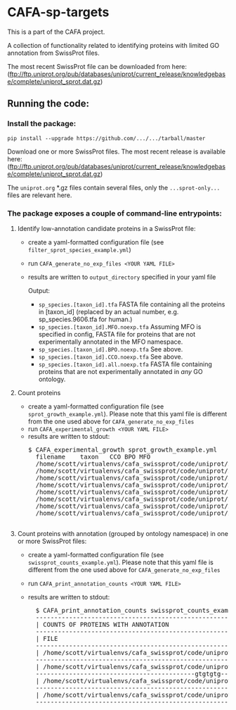 CAFA-sp-targets
===============
This is a part of the CAFA project.

A collection of functionality related to identifying 
proteins with limited GO annotation from SwissProt files.

The most recent SwissProt file can be downloaded from here: 
(ftp://ftp.uniprot.org/pub/databases/uniprot/current_release/knowledgebase/complete/uniprot_sprot.dat.gz)

## Running the code:
### Install the package: 
`pip install --upgrade https://github.com/.../.../tarball/master`

Download one or more SwissProt files. The most recent release is available here: 
(ftp://ftp.uniprot.org/pub/databases/uniprot/current_release/knowledgebase/complete/uniprot_sprot.dat.gz)

The `uniprot.org` *.gz files contain several files, only the `...sprot-only...` files are relevant here.


### The package exposes a couple of command-line entrypoints:
1. Identify low-annotation candidate proteins in a SwissProt file:

    - create a yaml-formatted configuration file (see `filter_sprot_species_example.yml`)
    - run `CAFA_generate_no_exp_files <YOUR YAML FILE>`
    - results are written to `output_directory` specified in your yaml file
      
      Output:
        - `sp_species.[taxon_id].tfa` FASTA file containing all the proteins in [taxon_id] (replaced by an actual number, e.g. sp_species.9606.tfa for human.)
        - `sp_species.[taxon_id].MFO.noexp.tfa` Assuming MFO is specified in config, FASTA file for proteins that are not experimentally annotated in the MFO namespace.
        - `sp_species.[taxon_id].BPO.noexp.tfa` See above.
        - `sp_species.[taxon_id].CCO.noexp.tfa` See above.
        - `sp_species.[taxon_id].all.noexp.tfa` FASTA file containing proteins that are not experimentally annotated in *any* GO ontology.

2. Count proteins 
    - create a yaml-formatted configuration file (see `sprot_growth_example.yml`). Please note that this yaml 
    file is different from the one used above for `CAFA_generate_no_exp_files`
    - run `CAFA_experimental_growth <YOUR YAML FILE>`
    - results are written to stdout:
        <pre>$ CAFA_experimental_growth sprot_growth_example.yml
        filename	taxon	CCO	BPO	MFO
        /home/scott/virtualenvs/cafa_swissprot/code/uniprot/2019_01/uniprot_sprot.dat	9606	9905	8786	7539
        /home/scott/virtualenvs/cafa_swissprot/code/uniprot/2019_06/uniprot_sprot.dat	9606	9996	8960	7533
        /home/scott/virtualenvs/cafa_swissprot/code/uniprot/2020_01/uniprot_sprot.dat	9606	10153	9091	7638
        /home/scott/virtualenvs/cafa_swissprot/code/uniprot/2020_05/uniprot_sprot.dat	9606	10294	9282	8175
        /home/scott/virtualenvs/cafa_swissprot/code/uniprot/2019_01/uniprot_sprot.dat	4577	65	94	80
        /home/scott/virtualenvs/cafa_swissprot/code/uniprot/2019_06/uniprot_sprot.dat	4577	73	111	95
        /home/scott/virtualenvs/cafa_swissprot/code/uniprot/2020_01/uniprot_sprot.dat	4577	73	115	101
        /home/scott/virtualenvs/cafa_swissprot/code/uniprot/2020_05/uniprot_sprot.dat	4577	73	116	102
        </pre>
    
3. Count proteins with annotation (grouped by ontology namespace) in one or more SwissProt files:
    - create a yaml-formatted configuration file (see `swissprot_counts_example.yml`). Please note that this yaml 
    file is different from the one used above for `CAFA_generate_no_exp_files`
    - run `CAFA_print_annotation_counts <YOUR YAML FILE>`
    - results are written to stdout:
    
        <pre>
        $ CAFA_print_annotation_counts swissprot_counts_example.yml
        ---------------------------------------------------------------------------------------------------------------------------------------
        | COUNTS OF PROTEINS WITH ANNOTATION                                                                                                  |
        ---------------------------------------------------------------------------------------------------------------------------------------
        | FILE                                                                                    | TAXON | CCO    | BPO    | MFO    | GROWTH |
        ---------------------------------------------------------------------------------------------------------------------------------------
        | /home/scott/virtualenvs/cafa_swissprot/code/uniprot/2019_01/uniprot_sprot_truncated.dat | 9606  |  9,905 |  8,786 |  7,539 |        |
        ---------------------------------------------------------------------------------------------------------------------------------------
        | /home/scott/virtualenvs/cafa_swissprot/code/uniprot/2019_06/uniprot_sprot_truncated.dat | 9606  |  9,996 |  8,960 |  7,533 |   +259 |
        -------------------------------------------gtgtgtg--------------------------------------------------------------------------------------------
        | /home/scott/virtualenvs/cafa_swissprot/code/uniprot/2020_01/uniprot_sprot_truncated.dat | 9606  | 10,153 |  9,091 |  7,638 |   +393 |
        ---------------------------------------------------------------------------------------------------------------------------------------
        | /home/scott/virtualenvs/cafa_swissprot/code/uniprot/2020_05/uniprot_sprot_truncated.dat | 9606  | 10,294 |  9,282 |  8,175 |   +869 |
        ---------------------------------------------------------------------------------------------------------------------------------------
        </pre>


